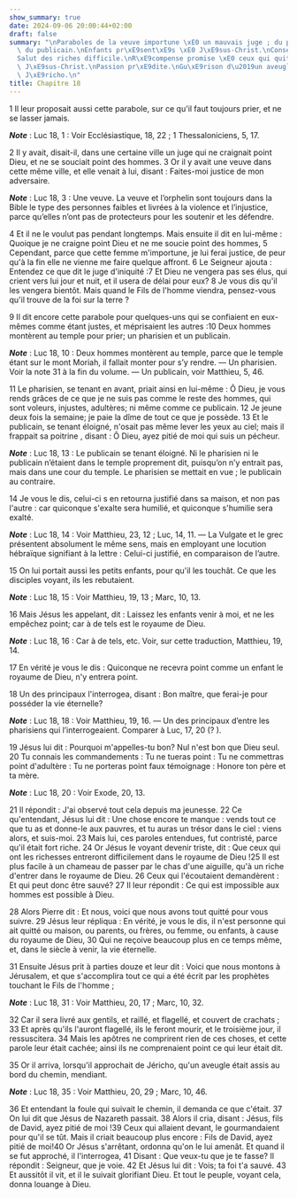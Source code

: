 ```yaml
---
show_summary: true
date: 2024-09-06 20:00:44+02:00
draft: false
summary: "\nParaboles de la veuve importune \xE0 un mauvais juge ; du pharisien et\
  \ du publicain.\nEnfants pr\xE9sent\xE9s \xE0 J\xE9sus-Christ.\nConseil de perfection.\n\
  Salut des riches difficile.\nR\xE9compense promise \xE0 ceux qui quittent tout pour\
  \ J\xE9sus-Christ.\nPassion pr\xE9dite.\nGu\xE9rison d\u2019un aveugle pr\xE8s de\
  \ J\xE9richo.\n"
title: Chapitre 18
---
```





1 Il leur proposait aussi cette parabole, sur ce qu'il faut toujours prier, et ne se lasser jamais.

***Note*** :  Luc 18, 1 : Voir Ecclésiastique, 18, 22 ; 1 Thessaloniciens, 5, 17.

2 Il y avait, disait-il, dans une certaine ville un juge qui ne craignait point Dieu, et ne se souciait point des hommes. 3 Or il y avait une veuve dans cette même ville, et elle venait à lui, disant : Faites-moi justice de mon adversaire.

***Note*** :  Luc 18, 3 : Une veuve. La veuve et l’orphelin sont toujours dans la Bible le type des personnes faibles et livrées à la violence et l’injustice, parce qu’elles n’ont pas de protecteurs pour les soutenir et les défendre.

4 Et il ne le voulut pas pendant longtemps. Mais ensuite il dit en lui-même : Quoique je ne craigne point Dieu et ne me soucie point des hommes, 5 Cependant, parce que cette femme m'importune, je lui ferai justice, de peur qu'à la fin elle ne vienne me faire quelque affront. 6 Le Seigneur ajouta : Entendez ce que dit le juge d'iniquité :7 Et Dieu ne vengera pas ses élus, qui crient vers lui jour et nuit, et il usera de délai pour eux? 8 Je vous dis qu'il les vengera bientôt. Mais quand le Fils de l'homme viendra, pensez-vous qu'il trouve de la foi sur la terre ?


9 Il dit encore cette parabole pour quelques-uns qui se confiaient en eux-mêmes comme étant justes, et méprisaient les autres :10 Deux hommes montèrent au temple pour prier; un pharisien et un publicain.

***Note*** :  Luc 18, 10 : Deux hommes montèrent au temple, parce que le temple étant sur le mont Moriah, il fallait monter pour s’y rendre. ― Un pharisien. Voir la note 31 à la fin du volume. ― Un publicain, voir Matthieu, 5, 46.

11 Le pharisien, se tenant en avant, priait ainsi en lui-même : Ô Dieu, je vous rends grâces de ce que je ne suis pas comme le reste des hommes, qui sont voleurs, injustes, adultères; ni même comme ce publicain. 12 Je jeune deux fois la semaine; je paie la dîme de tout ce que je possède. 13 Et le publicain, se tenant éloigné, n'osait pas même lever les yeux au ciel; mais il frappait sa poitrine , disant : Ô Dieu, ayez pitié de moi qui suis un pécheur.

***Note*** :  Luc 18, 13 : Le publicain se tenant éloigné. Ni le pharisien ni le publicain n’étaient dans le temple proprement dit, puisqu’on n’y entrait pas, mais dans une cour du temple. Le pharisien se mettait en vue ; le publicain au contraire.

14 Je vous le dis, celui-ci s en retourna justifié dans sa maison, et non pas l'autre : car quiconque s'exalte sera humilié, et quiconque s'humilie sera exalté.

***Note*** :  Luc 18, 14 : Voir Matthieu, 23, 12 ; Luc, 14, 11. ― La Vulgate et le grec présentent absolument le même sens, mais en employant une locution hébraïque signifiant à la lettre : Celui-ci justifié, en comparaison de l’autre.


15 On lui portait aussi les petits enfants, pour qu'il les touchât. Ce que les disciples voyant, ils les rebutaient.

***Note*** :  Luc 18, 15 : Voir Matthieu, 19, 13 ; Marc, 10, 13.

16 Mais Jésus les appelant, dit : Laissez les enfants venir à moi, et ne les empêchez point; car à de tels est le royaume de Dieu.

***Note*** :  Luc 18, 16 : Car à de tels, etc. Voir, sur cette traduction, Matthieu, 19, 14.

17 En vérité je vous le dis : Quiconque ne recevra point comme un enfant le royaume de Dieu, n'y entrera point.


18 Un des principaux l'interrogea, disant : Bon maître, que ferai-je pour posséder la vie éternelle?

***Note*** :  Luc 18, 18 : Voir Matthieu, 19, 16. ― Un des principaux d’entre les pharisiens qui l’interrogeaient. Comparer à Luc, 17, 20 (? ).

19 Jésus lui dit : Pourquoi m'appelles-tu bon? Nul n'est bon que Dieu seul. 20 Tu connais les commandements : Tu ne tueras point : Tu ne commettras point d'adultère : Tu ne porteras point faux témoignage : Honore ton père et ta mère.

***Note*** :  Luc 18, 20 : Voir Exode, 20, 13.

21 Il répondit : J'ai observé tout cela depuis ma jeunesse. 22 Ce qu'entendant, Jésus lui dit : Une chose encore te manque : vends tout ce que tu as et donne-le aux pauvres, et tu auras un trésor dans le ciel : viens alors, et suis-moi. 23 Mais lui, ces paroles entendues, fut contristé, parce qu'il était fort riche. 24 Or Jésus le voyant devenir triste, dit : Que ceux qui ont les richesses entreront difficilement dans le royaume de Dieu !25 Il est plus facile à un chameau de passer par le chas d'une aiguille, qu'à un riche d'entrer dans le royaume de Dieu. 26 Ceux qui l'écoutaient demandèrent : Et qui peut donc être sauvé? 27 Il leur répondit : Ce qui est impossible aux hommes est possible à Dieu.


28 Alors Pierre dit : Et nous, voici que nous avons tout quitté pour vous suivre. 29 Jésus leur répliqua : En vérité, je vous le dis, il n'est personne qui ait quitté ou maison, ou parents, ou frères, ou femme, ou enfants, à cause du royaume de Dieu, 30 Qui ne reçoive beaucoup plus en ce temps même, et, dans le siècle à venir, la vie éternelle.


31 Ensuite Jésus prit à parties douze et leur dit : Voici que nous montons à Jérusalem, et que s'accomplira tout ce qui a été écrit par les prophètes touchant le Fils de l'homme ;

***Note*** :  Luc 18, 31 : Voir Matthieu, 20, 17 ; Marc, 10, 32.

32 Car il sera livré aux gentils, et raillé, et flagellé, et couvert de crachats ; 33 Et après qu'ils l'auront flagellé, ils le feront mourir, et le troisième jour, il ressuscitera. 34 Mais les apôtres ne comprirent rien de ces choses, et cette parole leur était cachée; ainsi ils ne comprenaient point ce qui leur était dit.


35 Or il arriva, lorsqu'il approchait de Jéricho, qu'un aveugle était assis au bord du chemin, mendiant.

***Note*** :  Luc 18, 35 : Voir Matthieu, 20, 29 ; Marc, 10, 46.

36 Et entendant la foule qui suivait le chemin, il demanda ce que c'était. 37 On lui dit que Jésus de Nazareth passait. 38 Alors il cria, disant : Jésus, fils de David, ayez pitié de moi !39 Ceux qui allaient devant, le gourmandaient pour qu'il se tût. Mais il criait beaucoup plus encore : Fils de David, ayez pitié de moi!40 Or Jésus s'arrêtant, ordonna qu'on le lui amenât. Et quand il se fut approché, il l'interrogea, 41 Disant : Que veux-tu que je te fasse? Il répondit : Seigneur, que je voie. 42 Et Jésus lui dit : Vois; ta foi t'a sauvé. 43 Et aussitôt il vit, et il le suivait glorifiant Dieu. Et tout le peuple, voyant cela, donna louange à Dieu.

